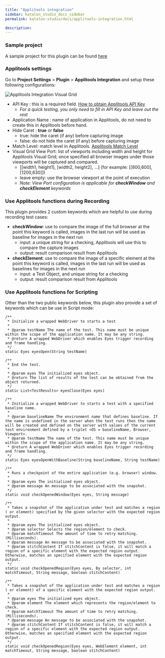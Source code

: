 ```yaml
---
title: "Applitools integration"
sidebar: katalon_studio_docs_sidebar
permalink: katalon-studio/docs/applitools-integration.html

description:
---
```



### Sample project
A sample project for this plugin can be found [here](https://github.com/katalon-studio-samples/katalon-studio-applitools-sample-project)

### Applitools settings
Go to **Project Settings** > **Plugin** > **Applitools Integration** and setup these following configurations:  

![Applitools Integration Visual Grid](https://i.ibb.co/nkYGcF9/Applitools-Store-2.png)

* API Key : this is a required field. [How to obtain Applitools API Key](https://applitools.com/docs/topics/overview/obtain-api-key.html)  
     - *For a quick testing, you only need to fill in API Key and leave out the rest*
* Application Name :  name of application in Applitools, do not need to create this in Applitools before hand.  
* Hide Caret : **true** or **false**
     - true: hide the caret (if any) before capturing image  
     - false: do not hide the caret (if any) before capturing image  
* Match Level: match level in Applitools. [Applitools Match Level](https://applitools.com/docs/api/eyes-sdk/enums-gen/enum-global-matchlevel-selenium-java.html)
* Visual Grid View Port: list of viewports including width and height for Applitools Visual Grid; once specified all browser images under those viewports will be captured and compared.  
    - [[width1, height1], [width2, height2], ...] (for example: [[800,600],[1200,630]])
    - leave empty: use the browser viewport at the point of execution  
    - *Note: View Port configuration is applicable for **checkWindow** and **checkElement** keywords*
    
### Use Applitools functions during Recording
This plugin provides 2 custom keywords which are helpful to use during recording test cases:
* **checkWindow**: use to compare the image of the full browser at the point this keyword is called, images in the last run will be used as baseline for images in the next run
    - input: a unique string for a checking, Applitools will use this to compare the capture images
    - output: result comparison result from Applitools 
* **checkElement**:  use to compare the image of a specific element at the point this keyword is called, images in the last run will be used as baselines for images in the next run
    - input: a Test Object, and unique string for a checking
    - output: result comparison result from Applitools

### Use Applitools functions for Scripting
Other than the two public keywords below, this plugin also provide a set of keywords which can be use in Script mode:

	/**
	 * Initialize a wrapped WebDriver to starts a test
	 *
	 * @param testName The name of the test. This name must be unique within the scope of the application name. It may be any string.
	 * @return A wrapped WebDriver which enables Eyes trigger recording and frame handling.
	 */
	static Eyes eyesOpen(String testName) 

	/**
	 * End the test.
	 *
	 * @param eyes The initialized eyes object.
	 * @return The list of results of the test can be obtained from the object returned.
	 */
	static List<TestResults> eyesClose(Eyes eyes)

	/**
	 * Initialize a wrapped WebDriver to starts a test with a specified baseline name.
	 *
	 * @param baselineName The environment name that defines baseline. If the name is undefined in the server when the test runs then the name will be created and defined on the server with values of the current test environment defined by a triplet <OS = baselineName, Browser, Viewport>.
	 * @param testName The name of the test. This name must be unique within the scope of the application name. It may be any string.
	 * @return A wrapped WebDriver which enables Eyes trigger recording and frame handling.
	 */
	static Eyes eyesOpenWithBaseline(String baselineName, String testName)

	/**
	 * Runs a checkpoint of the entire application (e.g. browser) window.
	 *
	 * @param eyes The initialized eyes object.
	 * @param message An message to be associated with the snapshot.
	 */
	static void checkOpenedWindow(Eyes eyes, String message)

	/**
	 * Takes a snapshot of the application under test and matches a region ( or element) specified by the given selector with the expected region output.
	 *
	 * @param eyes The initialized eyes object.
	 * @param selector Selects the region/element to check.
	 * @param matchTimeout The amount of time to retry matching. (Milliseconds).
	 * @param message An message to be associated with the snapshot.
	 * @param stitchContent If stitchContent is false, it will match a region of a specific element with the expected region output. Otherwise, matches an specified element with the expected region output.
	 */
	static void checkOpenedRegion(Eyes eyes, By selector, int matchTimeout, String message, boolean stitchContent)

	/**
	 * Takes a snapshot of the application under test and matches a region ( or element) of a specific element with the expected region output.
	 *
	 * @param eyes The initialized eyes object.
	 * @param element The element which represents the region/element to check.
	 * @param matchTimeout The amount of time to retry matching. (Milliseconds).
	 * @param message An message to be associated with the snapshot.
	 * @param stitchContent If stitchContent is false, it will match a region of a specific element with the expected region output. Otherwise, matches an specified element with the expected region output.
	 */
	static void checkOpenedRegion(Eyes eyes, WebElement element, int matchTimeout, String message, boolean stitchContent)
